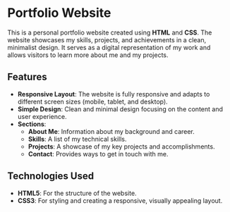 # Portfolio Website

This is a personal portfolio website created using **HTML** and **CSS**. The website showcases my skills, projects, and achievements in a clean, minimalist design. It serves as a digital representation of my work and allows visitors to learn more about me and my projects.

## Features

- **Responsive Layout**: The website is fully responsive and adapts to different screen sizes (mobile, tablet, and desktop).
- **Simple Design**: Clean and minimal design focusing on the content and user experience.
- **Sections**:
  - **About Me**: Information about my background and career.
  - **Skills**: A list of my technical skills.
  - **Projects**: A showcase of my key projects and accomplishments.
  - **Contact**: Provides ways to get in touch with me.

## Technologies Used

- **HTML5**: For the structure of the website.
- **CSS3**: For styling and creating a responsive, visually appealing layout.



